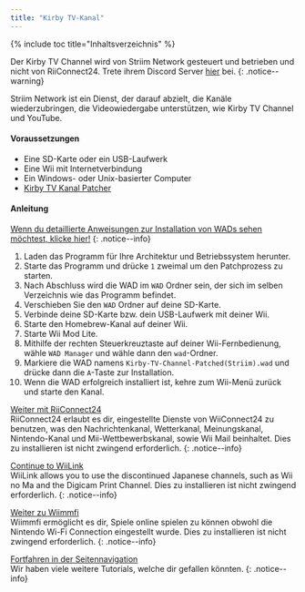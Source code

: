 ```yaml
---
title: "Kirby TV-Kanal"
---
```


{% include toc title="Inhaltsverzeichnis" %}

Der Kirby TV Channel wird von Striim Network gesteuert und betrieben und nicht von RiiConnect24. Trete ihrem Discord Server [hier](https://discord.gg/seCnzxnE75) bei.
{: .notice--warning}

Striim Network ist ein Dienst, der darauf abzielt, die Kanäle wiederzubringen, die Videowiedergabe unterstützen, wie Kirby TV Channel und YouTube.

#### Voraussetzungen

* Eine SD-Karte oder ein USB-Laufwerk
* Eine Wii mit Internetverbindung
* Ein Windows- oder Unix-basierter Computer
* [Kirby TV Kanal Patcher](https://github.com/StriimNetwork/Kirby-TV-Channel-Patcher/releases)

#### Anleitung

[Wenn du detaillierte Anweisungen zur Installation von WADs sehen möchtest, klicke hier!](wiimodlite)
{: .notice--info}

1. Laden das Programm für Ihre Architektur und Betriebssystem herunter.
2. Starte das Programm und drücke `1` zweimal um den Patchprozess zu starten.
3. Nach Abschluss wird die WAD im `WAD` Ordner sein, der sich im selben Verzeichnis wie das Programm befindet.
4. Verschieben Sie den `WAD` Ordner auf deine SD-Karte.
5. Verbinde deine SD-Karte bzw. dein USB-Laufwerk mit deiner Wii.
6. Starte den Homebrew-Kanal auf deiner Wii.
7. Starte Wii Mod Lite.
8. Mithilfe der rechten Steuerkreuztaste auf deiner Wii-Fernbedienung, wähle `WAD Manager` und wähle dann den `wad`-Ordner.
9. Markiere die WAD namens `Kirby-TV-Channel-Patched(Striim).wad` und drücke dann die `A`-Taste zur Installation.
10. Wenn die WAD erfolgreich installiert ist, kehre zum Wii-Menü zurück und starte den Kanal.



[Weiter mit RiiConnect24](riiconnect24)<br> RiiConnect24 erlaubt es dir, eingestellte Dienste von WiiConnect24 zu benutzen, was den Nachrichtenkanal, Wetterkanal, Meinungskanal, Nintendo-Kanal und Mii-Wettbewerbskanal, sowie Wii Mail beinhaltet. Dies zu installieren ist nicht zwingend erforderlich.
{: .notice--info}

[Continue to WiiLink](wiilink)<br> WiiLink allows you to use the discontinued Japanese channels, such as Wii no Ma and the Digicam Print Channel. Dies zu installieren ist nicht zwingend erforderlich.
{: .notice--info}

[Weiter zu Wiimmfi](wiimmfi)<br> Wiimmfi ermöglicht es dir, Spiele online spielen zu können obwohl die Nintendo Wi-Fi Connection eingestellt wurde. Dies zu installieren ist nicht zwingend erforderlich.
{: .notice--info}

[Fortfahren in der Seitennavigation](site-navigation)<br> Wir haben viele weitere Tutorials, welche dir gefallen könnten.
{: .notice--info}

